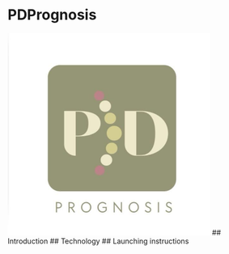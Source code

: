 # PDPrognosis
<img src="/PDPrognosis.jpeg" width='400'>
## Introduction 
## Technology 
## Launching instructions 
